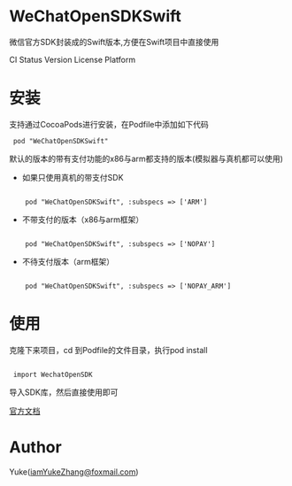 # WeChatOpenSDKSwift

微信官方SDK封装成的Swift版本,方便在Swift项目中直接使用

CI Status Version License Platform


# 安装

支持通过CocoaPods进行安装，在Podfile中添加如下代码

```
 pod "WeChatOpenSDKSwift"

```

默认的版本的带有支付功能的x86与arm都支持的版本(模拟器与真机都可以使用)


- 如果只使用真机的带支付SDK

```
	
	pod "WeChatOpenSDKSwift", :subspecs => ['ARM']

```

- 不带支付的版本（x86与arm框架）

```

	pod "WeChatOpenSDKSwift", :subspecs => ['NOPAY']

```

- 不待支付版本（arm框架）


```

	pod "WeChatOpenSDKSwift", :subspecs => ['NOPAY_ARM']

```


# 使用

克隆下来项目，cd 到Podfile的文件目录，执行pod install 

```

 import WechatOpenSDK 

```
 导入SDK库，然后直接使用即可

  [官方文档](https://developers.weixin.qq.com/doc/oplatform/Mobile_App/Access_Guide/iOS.html)



# Author 

Yuke(iamYukeZhang@foxmail.com)





